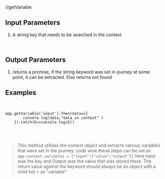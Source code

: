 //getVariable
## Input Parameters
1. A string key that needs to be searched in the context

​
## Output Parameters
1. returns a promise, if the string keyword was set in journey at some point, it can be extracted. Else returns not found
​
## Examples
​
```
app.getVariable('input').then(data=>{
        console.log(data,"data in context" )
    }).catch(E=>console.log(E))


```
​
> This method utilises the context object and extracts various varaibles that were set in the journey.
> code wise these steps can be set as 
```app.context.variables = {"input":{"value":"output"}}```
> here input was the key and Output was the value that was stored there. The return value against the keyword should always be an object with a child ket > as "variable"
